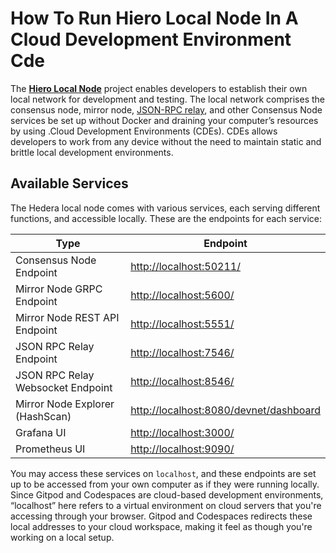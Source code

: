 # How To Run Hiero Local Node In A Cloud Development Environment Cde

The [**Hiero Local Node**](https://github.com/hashgraph/hedera-local-node) project enables developers to establish their own local network for development and testing. The local network comprises the consensus node, mirror node, [JSON-RPC relay](https://github.com/hashgraph/hedera-json-rpc-relay#readme), and other Consensus Node services be set up without Docker and draining your computer’s resources by using .Cloud Development Environments (CDEs). CDEs allows developers to work from any device without the need to maintain static and brittle local development environments.

## **Available Services**

The Hedera local node comes with various services, each serving different functions, and accessible locally. These are the endpoints for each service:

| Type                              | Endpoint                                                                         |
| --------------------------------- | -------------------------------------------------------------------------------- |
| Consensus Node Endpoint           | [http://localhost:50211/](http://localhost:50211/)                               |
| Mirror Node GRPC Endpoint         | [http://localhost:5600/](http://localhost:5600/)                                 |
| Mirror Node REST API Endpoint     | [http://localhost:5551/](http://localhost:5551/)                                 |
| JSON RPC Relay Endpoint           | [http://localhost:7546/](http://localhost:7546/)                                 |
| JSON RPC Relay Websocket Endpoint | [http://localhost:8546/](http://localhost:8546/)                                 |
| Mirror Node Explorer (HashScan)   | [http://localhost:8080/devnet/dashboard](http://localhost:8080/devnet/dashboard) |
| Grafana UI                        | [http://localhost:3000/](http://localhost:3000/)                                 |
| Prometheus UI                     | [http://localhost:9090/](http://localhost:9090/)                                 |

You may access these services on `localhost`, and these endpoints are set up to be accessed from your own computer as if they were running locally. Since Gitpod and Codespaces are cloud-based development environments, “localhost” here refers to a virtual environment on cloud servers that you're accessing through your browser. Gitpod and Codespaces redirects these local addresses to your cloud workspace, making it feel as though you're working on a local setup.
